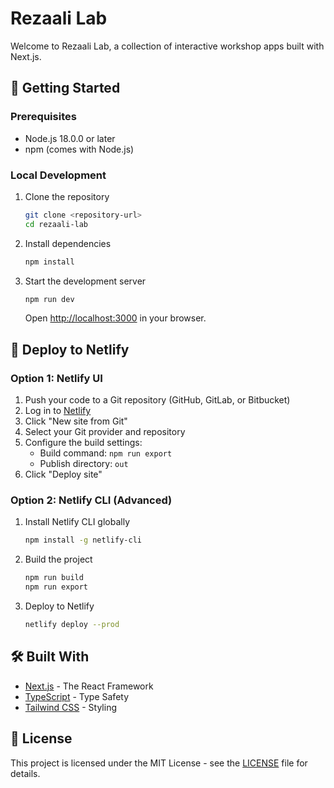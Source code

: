 # Rezaali Lab

Welcome to Rezaali Lab, a collection of interactive workshop apps built with Next.js.

## 🚀 Getting Started

### Prerequisites
- Node.js 18.0.0 or later
- npm (comes with Node.js)

### Local Development

1. Clone the repository
   ```bash
   git clone <repository-url>
   cd rezaali-lab
   ```

2. Install dependencies
   ```bash
   npm install
   ```

3. Start the development server
   ```bash
   npm run dev
   ```
   Open [http://localhost:3000](http://localhost:3000) in your browser.

## 🚀 Deploy to Netlify

### Option 1: Netlify UI
1. Push your code to a Git repository (GitHub, GitLab, or Bitbucket)
2. Log in to [Netlify](https://app.netlify.com/)
3. Click "New site from Git"
4. Select your Git provider and repository
5. Configure the build settings:
   - Build command: `npm run export`
   - Publish directory: `out`
6. Click "Deploy site"

### Option 2: Netlify CLI (Advanced)
1. Install Netlify CLI globally
   ```bash
   npm install -g netlify-cli
   ```

2. Build the project
   ```bash
   npm run build
   npm run export
   ```

3. Deploy to Netlify
   ```bash
   netlify deploy --prod
   ```

## 🛠 Built With

- [Next.js](https://nextjs.org/) - The React Framework
- [TypeScript](https://www.typescriptlang.org/) - Type Safety
- [Tailwind CSS](https://tailwindcss.com/) - Styling

## 📄 License

This project is licensed under the MIT License - see the [LICENSE](LICENSE) file for details.
